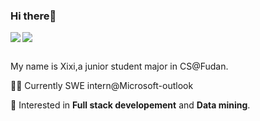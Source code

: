 ### Hi there👋


<a href="https://github.com/WxxShirley">
  <img align="left" src="https://github-readme-stats.vercel.app/api?username=WxxShirley&show_icons=true&theme=dracula" />
</a>
<a href="https://github.com/WxxShirley">
  <img  src="https://github-readme-stats.vercel.app/api/top-langs/?username=WxxShirley&hide_langs_below=1" />
</a>



##


My name is Xixi,a junior student major in CS@Fudan.

👩‍💻 Currently SWE intern@Microsoft-outlook

🌈 Interested in **Full stack developement** and **Data mining**.


